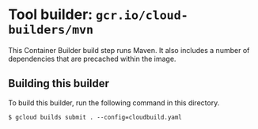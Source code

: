 # Tool builder: `gcr.io/cloud-builders/mvn`

This Container Builder build step runs Maven. It also includes a number of
dependencies that are precached within the image.

## Building this builder

To build this builder, run the following command in this directory.

    $ gcloud builds submit . --config=cloudbuild.yaml
